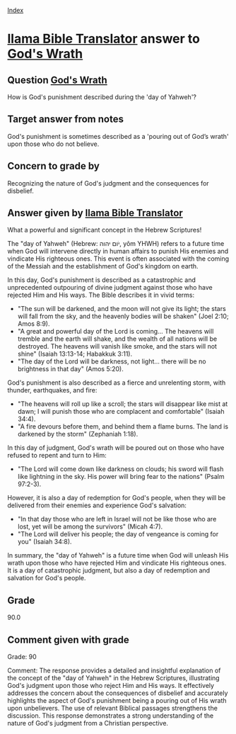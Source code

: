 
[Index](../../index.md)
# [llama Bible Translator](../../answering_models/llama_Bible_Translator.md) answer to [God's Wrath](../../questions/God's_Wrath.md)

## Question [God's Wrath](../../questions/God's_Wrath.md)
How is God's punishment described during the 'day of Yahweh'?

## Target answer from notes
God's punishment is sometimes described as a 'pouring out of God’s wrath' upon those who do not believe.

## Concern to grade by
Recognizing the nature of God's judgment and the consequences for disbelief.

## Answer given by [llama Bible Translator](../../answering_models/llama_Bible_Translator.md)
What a powerful and significant concept in the Hebrew Scriptures!

The "day of Yahweh" (Hebrew: יֹום יהוה, yôm YHWH) refers to a future time when God will intervene directly in human affairs to punish His enemies and vindicate His righteous ones. This event is often associated with the coming of the Messiah and the establishment of God's kingdom on earth.

In this day, God's punishment is described as a catastrophic and unprecedented outpouring of divine judgment against those who have rejected Him and His ways. The Bible describes it in vivid terms:

* "The sun will be darkened, and the moon will not give its light; the stars will fall from the sky, and the heavenly bodies will be shaken" (Joel 2:10; Amos 8:9).
* "A great and powerful day of the Lord is coming... The heavens will tremble and the earth will shake, and the wealth of all nations will be destroyed. The heavens will vanish like smoke, and the stars will not shine" (Isaiah 13:13-14; Habakkuk 3:11).
* "The day of the Lord will be darkness, not light... there will be no brightness in that day" (Amos 5:20).

God's punishment is also described as a fierce and unrelenting storm, with thunder, earthquakes, and fire:

* "The heavens will roll up like a scroll; the stars will disappear like mist at dawn; I will punish those who are complacent and comfortable" (Isaiah 34:4).
* "A fire devours before them, and behind them a flame burns. The land is darkened by the storm" (Zephaniah 1:18).

In this day of judgment, God's wrath will be poured out on those who have refused to repent and turn to Him:

* "The Lord will come down like darkness on clouds; his sword will flash like lightning in the sky. His power will bring fear to the nations" (Psalm 97:2-3).

However, it is also a day of redemption for God's people, when they will be delivered from their enemies and experience God's salvation:

* "In that day those who are left in Israel will not be like those who are lost, yet will be among the survivors" (Micah 4:7).
* "The Lord will deliver his people; the day of vengeance is coming for you" (Isaiah 34:8).

In summary, the "day of Yahweh" is a future time when God will unleash His wrath upon those who have rejected Him and vindicate His righteous ones. It is a day of catastrophic judgment, but also a day of redemption and salvation for God's people.

## Grade
90.0

## Comment given with grade
Grade: 90

Comment: The response provides a detailed and insightful explanation of the concept of the "day of Yahweh" in the Hebrew Scriptures, illustrating God's judgment upon those who reject Him and His ways. It effectively addresses the concern about the consequences of disbelief and accurately highlights the aspect of God's punishment being a pouring out of His wrath upon unbelievers. The use of relevant Biblical passages strengthens the discussion. This response demonstrates a strong understanding of the nature of God's judgment from a Christian perspective.

